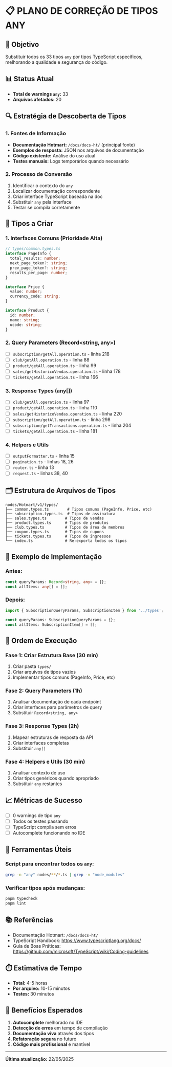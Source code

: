 # 📋 PLANO DE CORREÇÃO DE TIPOS ANY

## 🎯 Objetivo
Substituir todos os 33 tipos `any` por tipos TypeScript específicos, melhorando a qualidade e segurança do código.

## 📊 Status Atual
- **Total de warnings `any`:** 33
- **Arquivos afetados:** 20

## 🔍 Estratégia de Descoberta de Tipos

### 1. **Fontes de Informação**
- **Documentação Hotmart:** `/docs/docs-ht/` (principal fonte)
- **Exemplos de resposta:** JSON nos arquivos de documentação
- **Código existente:** Análise do uso atual
- **Testes manuais:** Logs temporários quando necessário

### 2. **Processo de Conversão**
1. Identificar o contexto do `any`
2. Localizar documentação correspondente
3. Criar interface TypeScript baseada na doc
4. Substituir `any` pela interface
5. Testar se compila corretamente

## 📁 Tipos a Criar

### **1. Interfaces Comuns** (Prioridade Alta)
```typescript
// types/common.types.ts
interface PageInfo {
  total_results: number;
  next_page_token?: string;
  prev_page_token?: string;
  results_per_page: number;
}

interface Price {
  value: number;
  currency_code: string;
}

interface Product {
  id: number;
  name: string;
  ucode: string;
}
```

### **2. Query Parameters** (Record<string, any>)
- [ ] `subscription/getAll.operation.ts` - linha 218
- [ ] `club/getAll.operation.ts` - linha 88
- [ ] `product/getAll.operation.ts` - linha 99
- [ ] `sales/getHistoricoVendas.operation.ts` - linha 178
- [ ] `tickets/getAll.operation.ts` - linha 166

### **3. Response Types** (any[])
- [ ] `club/getAll.operation.ts` - linha 97
- [ ] `product/getAll.operation.ts` - linha 110
- [ ] `sales/getHistoricoVendas.operation.ts` - linha 220
- [ ] `subscription/getAll.operation.ts` - linha 298
- [ ] `subscription/getTransactions.operation.ts` - linha 204
- [ ] `tickets/getAll.operation.ts` - linha 181

### **4. Helpers e Utils**
- [ ] `outputFormatter.ts` - linha 15
- [ ] `pagination.ts` - linhas 18, 26
- [ ] `router.ts` - linha 13
- [ ] `request.ts` - linhas 38, 40

## 🗂️ Estrutura de Arquivos de Tipos

```
nodes/Hotmart/v1/types/
├── common.types.ts        # Tipos comuns (PageInfo, Price, etc)
├── subscription.types.ts  # Tipos de assinatura
├── sales.types.ts        # Tipos de vendas
├── product.types.ts      # Tipos de produtos
├── club.types.ts         # Tipos de área de membros
├── coupon.types.ts       # Tipos de cupons
├── tickets.types.ts      # Tipos de ingressos
└── index.ts              # Re-exporta todos os tipos
```

## 📝 Exemplo de Implementação

### Antes:
```typescript
const queryParams: Record<string, any> = {};
const allItems: any[] = [];
```

### Depois:
```typescript
import { SubscriptionQueryParams, SubscriptionItem } from '../types';

const queryParams: SubscriptionQueryParams = {};
const allItems: SubscriptionItem[] = [];
```

## 🚀 Ordem de Execução

### **Fase 1: Criar Estrutura Base** (30 min)
1. Criar pasta `types/`
2. Criar arquivos de tipos vazios
3. Implementar tipos comuns (PageInfo, Price, etc)

### **Fase 2: Query Parameters** (1h)
1. Analisar documentação de cada endpoint
2. Criar interfaces para parâmetros de query
3. Substituir `Record<string, any>`

### **Fase 3: Response Types** (2h)
1. Mapear estruturas de resposta da API
2. Criar interfaces completas
3. Substituir `any[]`

### **Fase 4: Helpers e Utils** (30 min)
1. Analisar contexto de uso
2. Criar tipos genéricos quando apropriado
3. Substituir `any` restantes

## 📈 Métricas de Sucesso
- [ ] 0 warnings de tipo `any`
- [ ] Todos os testes passando
- [ ] TypeScript compila sem erros
- [ ] Autocomplete funcionando no IDE

## 🔧 Ferramentas Úteis

### Script para encontrar todos os `any`:
```bash
grep -n "any" nodes/**/*.ts | grep -v "node_modules"
```

### Verificar tipos após mudanças:
```bash
pnpm typecheck
pnpm lint
```

## 📚 Referências
- Documentação Hotmart: `/docs/docs-ht/`
- TypeScript Handbook: https://www.typescriptlang.org/docs/
- Guia de Boas Práticas: https://github.com/microsoft/TypeScript/wiki/Coding-guidelines

## ⏱️ Estimativa de Tempo
- **Total:** 4-5 horas
- **Por arquivo:** 10-15 minutos
- **Testes:** 30 minutos

## 🎯 Benefícios Esperados
1. **Autocomplete** melhorado no IDE
2. **Detecção de erros** em tempo de compilação
3. **Documentação viva** através dos tipos
4. **Refatoração segura** no futuro
5. **Código mais profissional** e mantível

---

**Última atualização:** 22/05/2025